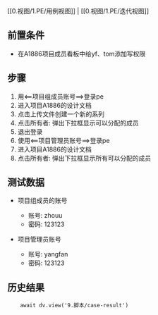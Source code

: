 [[0.视图/1.PE/用例视图]] | [[0.视图/1.PE/迭代视图]]

## 前置条件

- 在A1886项目成员看板中给yf、tom添加写权限

## 步骤

1. 用<==项目组成员账号==>登录pe
2. 进入项目A1886的设计文档
3. 点击上传文件创建一个新的系列
4. 点击所有者: 弹出下拉框显示可以分配的成员
5. 退出登录
6. 使用<==项目管理员账号==>登录pe
7. 进入项目A1886的设计文档
8. 点击所有者: 弹出下拉框显示所有可以分配的成员

## 测试数据

- 项目组成员的账号
	- 账号: zhouu
	- 密码: 123123

- 项目管理员账号
	- 账号: yangfan
	- 密码: 123123

## 历史结果

```dataviewjs
    await dv.view('9.脚本/case-result')
```
